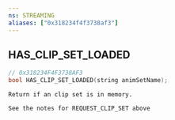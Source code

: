 ```yaml
---
ns: STREAMING
aliases: ["0x318234f4f3738af3"]
---
```

## HAS_CLIP_SET_LOADED

```c
// 0x318234F4F3738AF3
bool HAS_CLIP_SET_LOADED(string animSetName);
```

```
Return if an clip set is in memory.

See the notes for REQUEST_CLIP_SET above
```
